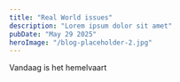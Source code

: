 ```yaml
---
title: "Real World issues"
description: "Lorem ipsum dolor sit amet"
pubDate: "May 29 2025"
heroImage: "/blog-placeholder-2.jpg"
---
```

Vandaag is het hemelvaart